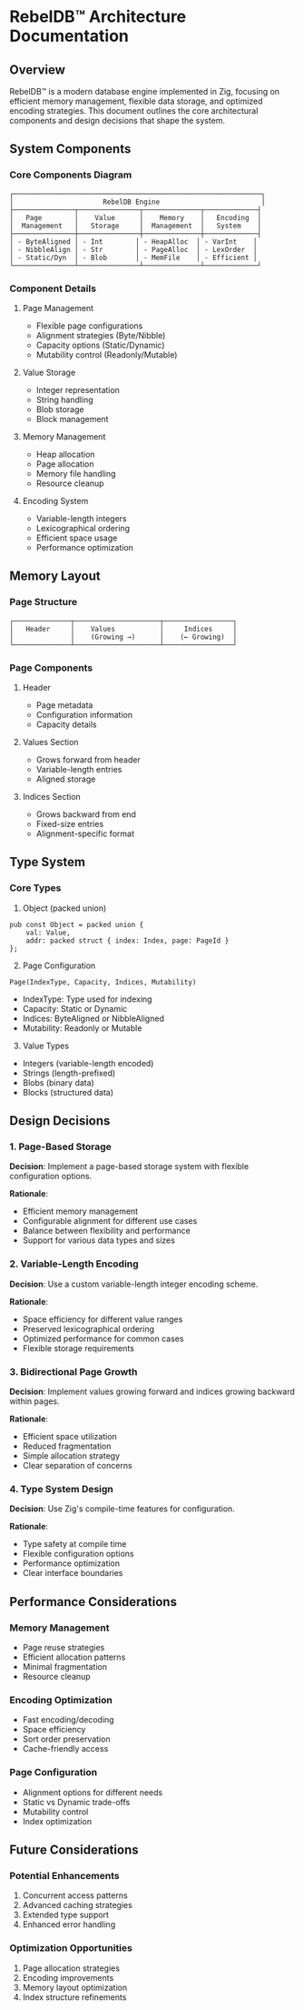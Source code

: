 # RebelDB™ Architecture Documentation

## Overview

RebelDB™ is a modern database engine implemented in Zig, focusing on efficient memory management, flexible data storage, and optimized encoding strategies. This document outlines the core architectural components and design decisions that shape the system.

## System Components

### Core Components Diagram
```
┌─────────────────────────────────────────────────────────────┐
│                      RebelDB Engine                         │
├───────────────┬───────────────┬──────────────┬─────────────┤
│   Page        │    Value      │    Memory    │   Encoding  │
│  Management   │   Storage     │  Management  │   System    │
├───────────────┼───────────────┼──────────────┼─────────────┤
│ - ByteAligned │ - Int        │ - HeapAlloc  │ - VarInt    │
│ - NibbleAlign │ - Str        │ - PageAlloc  │ - LexOrder  │
│ - Static/Dyn  │ - Blob       │ - MemFile    │ - Efficient │
└───────────────┴───────────────┴──────────────┴─────────────┘
```

### Component Details

1. Page Management
   - Flexible page configurations
   - Alignment strategies (Byte/Nibble)
   - Capacity options (Static/Dynamic)
   - Mutability control (Readonly/Mutable)

2. Value Storage
   - Integer representation
   - String handling
   - Blob storage
   - Block management

3. Memory Management
   - Heap allocation
   - Page allocation
   - Memory file handling
   - Resource cleanup

4. Encoding System
   - Variable-length integers
   - Lexicographical ordering
   - Efficient space usage
   - Performance optimization

## Memory Layout

### Page Structure
```
┌──────────────┬─────────────────────┬─────────────────┐
│   Header     │    Values           │     Indices     │
│              │    (Growing →)      │    (← Growing)  │
└──────────────┴─────────────────────┴─────────────────┘
```

### Page Components
1. Header
   - Page metadata
   - Configuration information
   - Capacity details

2. Values Section
   - Grows forward from header
   - Variable-length entries
   - Aligned storage

3. Indices Section
   - Grows backward from end
   - Fixed-size entries
   - Alignment-specific format

## Type System

### Core Types

1. Object (packed union)
```zig
pub const Object = packed union {
    val: Value,
    addr: packed struct { index: Index, page: PageId }
};
```

2. Page Configuration
```zig
Page(IndexType, Capacity, Indices, Mutability)
```
- IndexType: Type used for indexing
- Capacity: Static or Dynamic
- Indices: ByteAligned or NibbleAligned
- Mutability: Readonly or Mutable

3. Value Types
- Integers (variable-length encoded)
- Strings (length-prefixed)
- Blobs (binary data)
- Blocks (structured data)

## Design Decisions

### 1. Page-Based Storage

**Decision**: Implement a page-based storage system with flexible configuration options.

**Rationale**:
- Efficient memory management
- Configurable alignment for different use cases
- Balance between flexibility and performance
- Support for various data types and sizes

### 2. Variable-Length Encoding

**Decision**: Use a custom variable-length integer encoding scheme.

**Rationale**:
- Space efficiency for different value ranges
- Preserved lexicographical ordering
- Optimized performance for common cases
- Flexible storage requirements

### 3. Bidirectional Page Growth

**Decision**: Implement values growing forward and indices growing backward within pages.

**Rationale**:
- Efficient space utilization
- Reduced fragmentation
- Simple allocation strategy
- Clear separation of concerns

### 4. Type System Design

**Decision**: Use Zig's compile-time features for configuration.

**Rationale**:
- Type safety at compile time
- Flexible configuration options
- Performance optimization
- Clear interface boundaries

## Performance Considerations

### Memory Management
- Page reuse strategies
- Efficient allocation patterns
- Minimal fragmentation
- Resource cleanup

### Encoding Optimization
- Fast encoding/decoding
- Space efficiency
- Sort order preservation
- Cache-friendly access

### Page Configuration
- Alignment options for different needs
- Static vs Dynamic trade-offs
- Mutability control
- Index optimization

## Future Considerations

### Potential Enhancements
1. Concurrent access patterns
2. Advanced caching strategies
3. Extended type support
4. Enhanced error handling

### Optimization Opportunities
1. Page allocation strategies
2. Encoding improvements
3. Memory layout optimization
4. Index structure refinements
